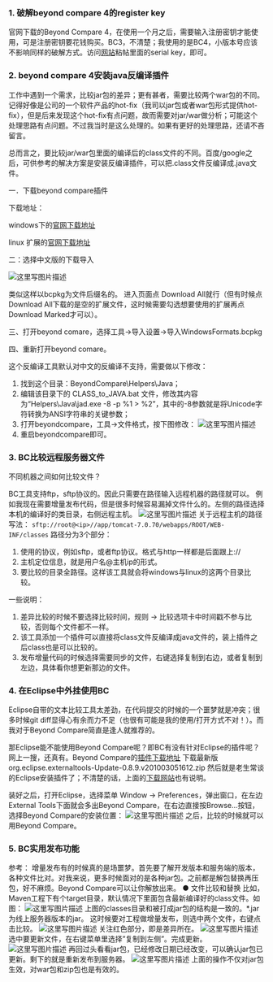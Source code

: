 ### 1. 破解beyond compare 4的register key
官网下载的Beyond Compare 4，在使用一个月之后，需要输入注册密钥才能使用，可是注册密钥要花钱购买。BC3，不清楚；我使用的是BC4，小版本号应该不影响同样的破解方式。访问[网站](https://onhax.me/beyond-compare-pro-serial-key-is-herelatest)粘帖里面的serial key，即可。

### 2. beyond compare 4安装java反编译插件
工作中遇到一个需求，比较jar包的差异；更有甚者，需要比较两个war包的不同。记得好像是公司的一个软件产品的hot-fix（我司以jar包或者war包形式提供hot-fix），但是后来发现这个hot-fix有点问题，故而需要对jar/war做分析；可能这个处理思路有点问题。不过我当时是这么处理的。如果有更好的处理思路，还请不吝留言。

总而言之，要比较jar/war包里面的编译后的class文件的不同。百度/google之后，可供参考的解决方案是安装反编译插件，可以把.class文件反编译成.java文件。

一．下载beyond compare插件

下载地址：

windows下的[官网下载地址](http://www.scootersoftware.com/download.php?z=kb_moreformats_win)

linux 扩展的[官网下载地址](http://www.scootersoftware.com/download.php?zz=kb_moreformats_nix)

二：选择中文版的下载导入

![这里写图片描述](http://img.blog.csdn.net/20170628220719898?watermark/2/text/aHR0cDovL2Jsb2cuY3Nkbi5uZXQvbG9uZWx5bWFub250aGV3YXk=/font/5a6L5L2T/fontsize/400/fill/I0JBQkFCMA==/dissolve/70/gravity/SouthEast)

类似这样以bcpkg为文件后缀名的。
进入页面点 Download All就行（但有时候点Download All下载的是空的扩展文件，这时候需要勾选想要使用的扩展再点Download Marked才可以）。

三、打开beyond comare，选择工具->导入设置->导入WindowsFormats.bcpkg

四、重新打开beyond comare。

这个反编译工具默认对中文的反编译不支持，需要做以下修改： 

1. 找到这个目录：BeyondCompare\Helpers\Java； 
2. 编辑该目录下的 CLASS_to_JAVA.bat 文件，修改其内容为“Helpers\Java\jad.exe -8 -p %1 > %2”，其中的-8参数就是将Unicode字符转换为ANSI字符串的关键参数；
3. 打开beyondcompare，工具->文件格式，按下图修改：
![这里写图片描述](http://img.blog.csdn.net/20170628220852057?watermark/2/text/aHR0cDovL2Jsb2cuY3Nkbi5uZXQvbG9uZWx5bWFub250aGV3YXk=/font/5a6L5L2T/fontsize/400/fill/I0JBQkFCMA==/dissolve/70/gravity/SouthEast) 
4. 重启beyondcompare即可。

### 3. BC比较远程服务器文件
不同机器之间如何比较文件？

BC工具支持ftp，sftp协议的。因此只需要在路径输入远程机器的路径就可以。
例如我现在需要增量发布代码，但是很多时候容易漏掉文件什么的。左侧的路径选择本机的编译好的类目录，右侧远程主机。
![这里写图片描述](http://img.blog.csdn.net/20170628215018821?watermark/2/text/aHR0cDovL2Jsb2cuY3Nkbi5uZXQvbG9uZWx5bWFub250aGV3YXk=/font/5a6L5L2T/fontsize/400/fill/I0JBQkFCMA==/dissolve/70/gravity/SouthEast)
关于远程主机的路径写法：
```sftp://root@<ip>//app/tomcat-7.0.70/webapps/ROOT/WEB-INF/classes```
路径分为3个部分：

1. 使用的协议，例如sftp，或者ftp协议。格式与http一样都是后面跟上://
2. 主机定位信息，就是用户名@主机ip的形式。
3. 要比较的目录全路径。这样该工具就会将windows与linux的这两个目录比较。

一些说明：

1. 差异比较的时候不要选择比较时间，规则 -> 比较选项卡中时间戳不参与比较，否则每个文件都不一样。
2. 该工具添加一个插件可以直接将class文件反编译成java文件的，装上插件之后class也是可以比较的。
3. 发布增量代码的时候选择需要同步的文件，右键选择复制到右边，或者复制到左边，具体看你想更新那边的文件。


### 4. 在Eclipse中外挂使用BC
Eclipse自带的文本比较工具太差劲，在代码提交的时候的一个噩梦就是冲突；很多时候git diff显得心有余而力不足（也很有可能是我的使用/打开方式不对！）。而我对于Beyond Compare简直是逢人就推荐的。

那Eclipse能不能使用Beyond Compare呢？即BC有没有针对Eclipse的插件呢？
网上一搜，还真有。Beyond Compare的[插件下载地址](http://beyondcvs.sourceforge.net/)
下载最新版org.eclipse.externaltools-Update-0.8.9.v201003051612.zip
然后就是老生常谈的Eclipse安装插件了；不清楚的话，上面的[下载网站](http://beyondcvs.sourceforge.net/)也有说明。

装好之后，打开Eclipse，选择菜单 Window -> Preferences，弹出窗口，在左边External Tools下面就会多出Beyond Compare，在右边直接按Browse...按钮，选择Beyond Compare的安装位置：
![这里写图片描述](http://img.blog.csdn.net/20170628221322125?watermark/2/text/aHR0cDovL2Jsb2cuY3Nkbi5uZXQvbG9uZWx5bWFub250aGV3YXk=/font/5a6L5L2T/fontsize/400/fill/I0JBQkFCMA==/dissolve/70/gravity/SouthEast)
之后，比较的时候就可以用Beyond Compare。

### 5. BC实用发布功能
参考：
增量发布有的时候真的是场噩梦。首先要了解开发版本和服务端的版本，各种文件比对。对我来说，更多时候面对的是各种jar包。之前都是解包替换再压包，好不麻烦。Beyond Compare可以让你解放出来。
  ● 文件比较和替换 
比如，Maven工程下有个target目录，默认情况下里面包含最新编译好的class文件。如图： 
![这里写图片描述](http://img.blog.csdn.net/20170628212725134?watermark/2/text/aHR0cDovL2Jsb2cuY3Nkbi5uZXQvbG9uZWx5bWFub250aGV3YXk=/font/5a6L5L2T/fontsize/400/fill/I0JBQkFCMA==/dissolve/70/gravity/SouthEast)
上图的classes目录和被打成jar包的结构是一致的。*.jar为线上服务器版本的jar。 
这时候要对工程做增量发布，则选中两个文件，右键点击比较。
![这里写图片描述](http://img.blog.csdn.net/20170628212951053?watermark/2/text/aHR0cDovL2Jsb2cuY3Nkbi5uZXQvbG9uZWx5bWFub250aGV3YXk=/font/5a6L5L2T/fontsize/400/fill/I0JBQkFCMA==/dissolve/70/gravity/SouthEast)
关注红色部分，即是差异所在。
![这里写图片描述](http://img.blog.csdn.net/20170628213133336?watermark/2/text/aHR0cDovL2Jsb2cuY3Nkbi5uZXQvbG9uZWx5bWFub250aGV3YXk=/font/5a6L5L2T/fontsize/400/fill/I0JBQkFCMA==/dissolve/70/gravity/SouthEast)
选中要更新文件，在右键菜单里选择”复制到左侧”。完成更新。
![这里写图片描述](http://img.blog.csdn.net/20170628213227858?watermark/2/text/aHR0cDovL2Jsb2cuY3Nkbi5uZXQvbG9uZWx5bWFub250aGV3YXk=/font/5a6L5L2T/fontsize/400/fill/I0JBQkFCMA==/dissolve/70/gravity/SouthEast)
再回过头看看jar包，已经修改日期已经改变，可以确认jar包已更新。剩下的就是重新发布到服务器。
![这里写图片描述](http://img.blog.csdn.net/20170628213314229?watermark/2/text/aHR0cDovL2Jsb2cuY3Nkbi5uZXQvbG9uZWx5bWFub250aGV3YXk=/font/5a6L5L2T/fontsize/400/fill/I0JBQkFCMA==/dissolve/70/gravity/SouthEast)
上面的操作不仅对jar包生效，对war包和zip包也是有效的。
